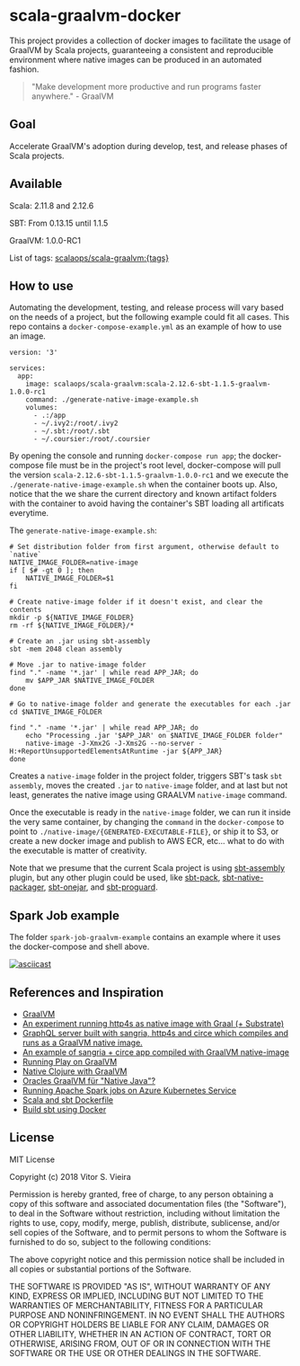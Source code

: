 # scala-graalvm-docker

This project provides a collection of docker images to facilitate the usage of GraalVM by Scala projects, guaranteeing a consistent and reproducible environment where native images can be produced in an automated fashion.

> "Make development more productive and run programs faster anywhere." - GraalVM


## Goal

Accelerate GraalVM's adoption during develop, test, and release phases of Scala projects.


## Available

Scala: 2.11.8 and 2.12.6

SBT: From 0.13.15 until 1.1.5

GraalVM: 1.0.0-RC1

List of tags: [scalaops/scala-graalvm:{tags}](https://hub.docker.com/r/scalaops/scala-graalvm/tags/)


## How to use


Automating the development, testing, and release process will vary based on the needs of a project, but the following example could fit all cases. This repo contains a `docker-compose-example.yml` as an example of how to use an image.


```docker-compose
version: '3'

services:
  app:
    image: scalaops/scala-graalvm:scala-2.12.6-sbt-1.1.5-graalvm-1.0.0-rc1
    command: ./generate-native-image-example.sh
    volumes:
      - .:/app
      - ~/.ivy2:/root/.ivy2
      - ~/.sbt:/root/.sbt
      - ~/.coursier:/root/.coursier 
```


By opening the console and running `docker-compose run app`; the docker-compose file must be in the project's root level, docker-compose will pull the version `scala-2.12.6-sbt-1.1.5-graalvm-1.0.0-rc1` and we execute the `./generate-native-image-example.sh` when the container boots up. Also, notice that the we share the current directory and known artifact folders with the container to avoid having the container's SBT loading all artificats everytime.


The `generate-native-image-example.sh`:

```shell
# Set distribution folder from first argument, otherwise default to `native`
NATIVE_IMAGE_FOLDER=native-image
if [ $# -gt 0 ]; then
	NATIVE_IMAGE_FOLDER=$1
fi

# Create native-image folder if it doesn't exist, and clear the contents
mkdir -p ${NATIVE_IMAGE_FOLDER}
rm -rf ${NATIVE_IMAGE_FOLDER}/*

# Create an .jar using sbt-assembly
sbt -mem 2048 clean assembly

# Move .jar to native-image folder
find "." -name '*.jar' | while read APP_JAR; do
	mv $APP_JAR $NATIVE_IMAGE_FOLDER
done

# Go to native-image folder and generate the executables for each .jar
cd $NATIVE_IMAGE_FOLDER

find "." -name '*.jar' | while read APP_JAR; do
	echo "Processing .jar '$APP_JAR' on $NATIVE_IMAGE_FOLDER folder"
	native-image -J-Xmx2G -J-Xms2G --no-server -H:+ReportUnsupportedElementsAtRuntime -jar ${APP_JAR}
done
```


Creates a `native-image` folder in the project folder, triggers SBT's task `sbt assembly`, moves the created `.jar` to `native-image` folder, and at last but not least, generates the native image using GRAALVM `native-image` command.


Once the executable is ready in the `native-image` folder, we can run it inside the very same container, by changing the `command` in the `docker-compose` to point to `./native-image/{GENERATED-EXECUTABLE-FILE}`, or ship it to S3, or create a new docker image and publish to AWS ECR, etc... what to do with the executable is matter of creativity.


Note that we presume that the current Scala project is using [sbt-assembly](https://github.com/sbt/sbt-assembly) plugin, but any other plugin could be used, like [sbt-pack](https://github.com/xerial/sbt-pack), [sbt-native-packager](https://www.scala-sbt.org/sbt-native-packager/), [sbt-onejar](https://github.com/sbt/sbt-onejar), and [sbt-proguard](https://github.com/sbt/sbt-proguard).


## Spark Job example


The folder `spark-job-graalvm-example` contains an example where it uses the docker-compose and shell above.


[![asciicast](https://asciinema.org/a/181283.png)](https://asciinema.org/a/181283)


## References and Inspiration

- [GraalVM](https://www.graalvm.org/)
- [An experiment running http4s as native image with Graal (+ Substrate)](https://github.com/hhandoko/http4s-graal)
- [GraphQL server built with sangria, http4s and circe which compiles and runs as a GraalVM native image.](https://github.com/OlegIlyenko/sangria-http4s-graalvm-example)
- [An example of sangria + circe app compiled with GraalVM native-image](https://github.com/OlegIlyenko/graalvm-sangria-test)
- [Running Play on GraalVM](https://blog.playframework.com/play-on-graal/)
- [Native Clojure with GraalVM](https://www.innoq.com/en/blog/native-clojure-and-graalvm/)
- [Oracles GraalVM für "Native Java"?](https://www.innoq.com/de/blog/native-java-graalvm/)
- [Running Apache Spark jobs on Azure Kubernetes Service](https://docs.microsoft.com/en-us/azure/aks/spark-job)
- [Scala and sbt Dockerfile](https://github.com/hseeberger/scala-sbt)
- [Build sbt using Docker](https://github.com/jaceklaskowski/docker-builds-sbt)


## License

MIT License

Copyright (c) 2018 Vitor S. Vieira

Permission is hereby granted, free of charge, to any person obtaining a copy
of this software and associated documentation files (the "Software"), to deal
in the Software without restriction, including without limitation the rights
to use, copy, modify, merge, publish, distribute, sublicense, and/or sell
copies of the Software, and to permit persons to whom the Software is
furnished to do so, subject to the following conditions:

The above copyright notice and this permission notice shall be included in all
copies or substantial portions of the Software.

THE SOFTWARE IS PROVIDED "AS IS", WITHOUT WARRANTY OF ANY KIND, EXPRESS OR
IMPLIED, INCLUDING BUT NOT LIMITED TO THE WARRANTIES OF MERCHANTABILITY,
FITNESS FOR A PARTICULAR PURPOSE AND NONINFRINGEMENT. IN NO EVENT SHALL THE
AUTHORS OR COPYRIGHT HOLDERS BE LIABLE FOR ANY CLAIM, DAMAGES OR OTHER
LIABILITY, WHETHER IN AN ACTION OF CONTRACT, TORT OR OTHERWISE, ARISING FROM,
OUT OF OR IN CONNECTION WITH THE SOFTWARE OR THE USE OR OTHER DEALINGS IN THE
SOFTWARE.
